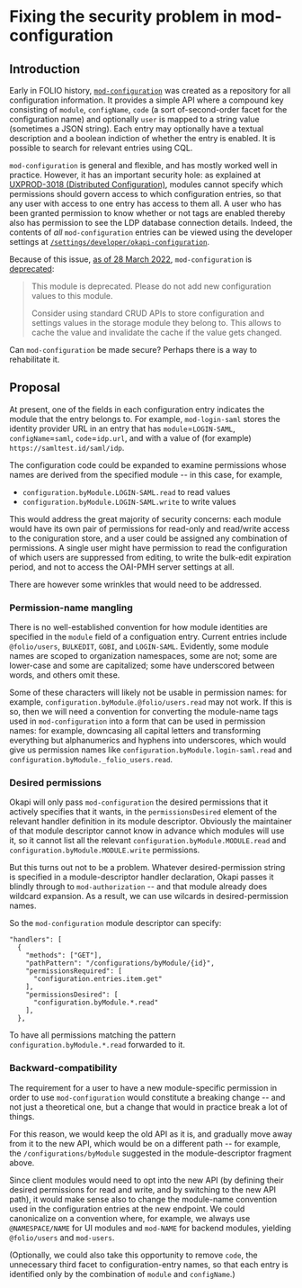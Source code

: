# Fixing the security problem in mod-configuration

<!-- md2toc -l 2 fixing-mod-configuration.md -->



## Introduction

Early in FOLIO history, [`mod-configuration`](https://github.com/folio-org/mod-configuration) was created as a repository for all configuration information. It provides a simple API where a compound key consisting of `module`, `configName`, `code` (a sort of-second-order facet for the configuration name) and optionally `user` is mapped to a string value (sometimes a JSON string). Each entry may optionally have a textual description and a boolean indiction of whether the entry is enabled. It is possible to search for relevant entries using CQL.

`mod-configuration` is general and flexible, and has mostly worked well in practice. However, it has an important security hole: as explained at [UXPROD-3018 (Distributed Configuration)](https://issues.folio.org/browse/UXPROD-3018), modules cannot specify which permissions should govern access to which configuration entries, so that any user with access to one entry has access to them all. A user who has been granted permission to know whether or not tags are enabled thereby also has permission to see the LDP database connection details. Indeed, the contents of _all_ `mod-configuration` entries can be viewed using the developer settings at [`/settings/developer/okapi-configuration`](https://folio-snapshot.dev.folio.org/settings/developer/okapi-configuration).

Because of this issue, [as of 28 March 2022](https://github.com/folio-org/mod-configuration/commit/812c7d15fcb264359c89c2d5b43696f7c27b9462), `mod-configuration` is [deprecated](https://github.com/folio-org/mod-configuration/blob/master/README.md#deprecation):

> This module is deprecated. Please do not add new configuration values to this module.
>
> Consider using standard CRUD APIs to store configuration and settings values in the storage module they belong to. This allows to cache the value and invalidate the cache if the value gets changed.

Can `mod-configuration` be made secure? Perhaps there is a way to rehabilitate it.



## Proposal

At present, one of the fields in each configuration entry indicates the module that the entry belongs to. For example, `mod-login-saml` stores the identity provider URL in an entry that has `module`=`LOGIN-SAML`, `configName`=`saml`, `code`=`idp.url`, and with a value of (for example) `https://samltest.id/saml/idp`.

The configuration code could be expanded to examine permissions whose names are derived from the specified module -- in this case, for example,
* `configuration.byModule.LOGIN-SAML.read` to read values
* `configuration.byModule.LOGIN-SAML.write` to write values

This would address the great majority of security concerns: each module would have its own pair of permissions for read-only and read/write access to the coniguration store, and a user could be assigned any combination of permissions. A single user might have permission to read the configuration of which users are suppressed from editing, to write the bulk-edit expiration period, and not to access the OAI-PMH server settings at all.

There are however some wrinkles that would need to be addressed.


### Permission-name mangling

There is no well-established convention for how module identities are specified in the `module` field of a configuation entry. Current entries include `@folio/users`, `BULKEDIT`, `GOBI`, and `LOGIN-SAML`. Evidently, some module names are scoped to organization namespaces, some are not; some are lower-case and some are capitalized; some have underscored between words, and others omit these.

Some of these characters will likely not be usable in permission names: for example, `configuration.byModule.@folio/users.read` may not work. If this is so, then we will need a convention for converting the module-name tags used in `mod-configuration` into a form that can be used in permission names: for example, downcasing all capital letters and transforming everything but  alphanumerics and hyphens into underscores, which would give us permission names like `configuration.byModule.login-saml.read` and `configuration.byModule._folio_users.read`.


### Desired permissions

Okapi will only pass `mod-configuration` the desired permissions that it actively specifies that it wants, in the `permissionsDesired` element of the relevant handler definition in its module descriptor. Obviously the maintainer of that module descriptor cannot know in advance which modules will use it, so it cannot list all the relevant `configuration.byModule.MODULE.read` and `configuration.byModule.MODULE.write` permissions.

But this turns out not to be a problem. Whatever desired-permission string is specified in a module-descriptor handler declaration, Okapi passes it blindly through to `mod-authorization` -- and that module already does wildcard expansion. As a result, we can use wilcards in desired-permission names.

So the `mod-configuration` module descriptor can specify:

	"handlers": [
	  {
	    "methods": ["GET"],
	    "pathPattern": "/configurations/byModule/{id}",
	    "permissionsRequired": [
	      "configuration.entries.item.get"
	    ],
	    "permissionsDesired": [
	      "configuration.byModule.*.read"
	    ],
	  },
 
To have all permissions matching the pattern `configuration.byModule.*.read` forwarded to it.


### Backward-compatibility

The requirement for a user to have a new module-specific permission in order to use `mod-configuration` would constitute a breaking change -- and not just a theoretical one, but a change that would in practice break a lot of things.

For this reason, we would keep the old API as it is, and gradually move away from it to the new API, which would be on a different path -- for example, the 
`/configurations/byModule` suggested in the module-descriptor fragment above.

Since client modules would need to opt into the new API (by defining their desired permissions for read and write, and by switching to the new API path), it would make sense also to change the module-name convention used in the configuration entries at the new endpoint. We could canonicalize on a convention where, for example, we always use `@NAMESPACE/NAME` for UI modules and `mod-NAME` for backend modules, yielding `@folio/users` and `mod-users`.

(Optionally, we could also take this opportunity to remove `code`, the unnecessary third facet to configuration-entry names, so that each entry is identified only by the combination of `module` and `configName`.)



